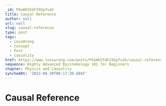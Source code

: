 ```yaml
---
_id: PXoWk554FZ4Gpfvah
title: Causal Reference
author: null
url: null
slug: causal-reference
type: post
tags:
  - LessWrong
  - Concept
  - Post
  - Causality
href: https://www.lesswrong.com/posts/PXoWk554FZ4Gpfvah/causal-reference
sequence: Highly Advanced Epistemology 101 for Beginners
chapter: Physics and Causality
synchedAt: '2022-08-30T08:17:30.684Z'
---
```

# Causal Reference

